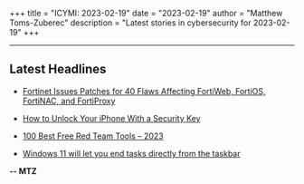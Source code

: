 +++
title = "ICYMI: 2023-02-19"
date = "2023-02-19"
author = "Matthew Toms-Zuberec"
description = "Latest stories in cybersecurity for 2023-02-19"
+++

---------------------------------------------------------------------------
## Latest Headlines
- [Fortinet Issues Patches for 40 Flaws Affecting FortiWeb, FortiOS, FortiNAC, and FortiProxy](https://thehackernews.com/2023/02/fortinet-issues-patches-for-40-flaws.html)

- [How to Unlock Your iPhone With a Security Key](https://www.wired.com/story/how-to-unlock-iphone-physical-security-key/)

- [100 Best Free Red Team Tools – 2023](https://cybersecuritynews.com/red-team-tools/)

- [Windows 11 will let you end tasks directly from the taskbar](https://www.bleepingcomputer.com/news/microsoft/windows-11-will-let-you-end-tasks-directly-from-the-taskbar/)

**-- MTZ**
